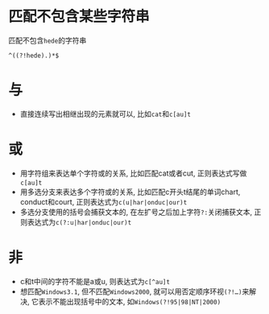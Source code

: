 # 匹配不包含某些字符串

匹配不包含`hede`的字符串
```
^((?!hede).)*$
```

# 与

- 直接连续写出相继出现的元素就可以, 比如`cat`和`c[au]t`

# 或

- 用字符组来表达单个字符或的关系, 比如匹配cat或者cut, 正则表达式写做`c[au]t`
- 用多选分支来表达多个字符或的关系, 比如匹配c开头t结尾的单词chart, conduct和court, 正则表达式为`c(u|har|onduc|our)t`
- 多选分支使用的括号会捕获文本的, 在左扩号之后加上字符`?:`关闭捕获文本, 正则表达式为`c(?:u|har|onduc|our)t`

# 非

- c和t中间的字符不能是a或u, 则表达式为`c[^au]t`
- 想匹配`Windows3.1`, 但不匹配`Windows2000`, 就可以用否定顺序环视`(?!…)`来解决, 它表示不能出现括号中的文本, 如`Windows(?!95|98|NT|2000)`

